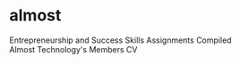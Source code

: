 # almost
Entrepreneurship and Success Skills Assignments Compiled <br>
Almost Technology's Members CV
